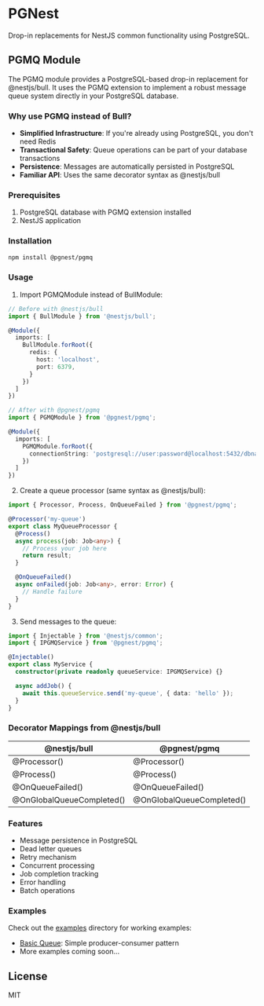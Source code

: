 # PGNest

Drop-in replacements for NestJS common functionality using PostgreSQL.

## PGMQ Module

The PGMQ module provides a PostgreSQL-based drop-in replacement for @nestjs/bull. It uses the PGMQ extension to implement a robust message queue system directly in your PostgreSQL database.

### Why use PGMQ instead of Bull?

- **Simplified Infrastructure**: If you're already using PostgreSQL, you don't need Redis
- **Transactional Safety**: Queue operations can be part of your database transactions
- **Persistence**: Messages are automatically persisted in PostgreSQL
- **Familiar API**: Uses the same decorator syntax as @nestjs/bull

### Prerequisites

1. PostgreSQL database with PGMQ extension installed
2. NestJS application

### Installation

```bash
npm install @pgnest/pgmq
```

### Usage

1. Import PGMQModule instead of BullModule:

```typescript
// Before with @nestjs/bull
import { BullModule } from '@nestjs/bull';

@Module({
  imports: [
    BullModule.forRoot({
      redis: {
        host: 'localhost',
        port: 6379,
      }
    })
  ]
})

// After with @pgnest/pgmq
import { PGMQModule } from '@pgnest/pgmq';

@Module({
  imports: [
    PGMQModule.forRoot({
      connectionString: 'postgresql://user:password@localhost:5432/dbname'
    })
  ]
})
```

2. Create a queue processor (same syntax as @nestjs/bull):

```typescript
import { Processor, Process, OnQueueFailed } from '@pgnest/pgmq';

@Processor('my-queue')
export class MyQueueProcessor {
  @Process()
  async process(job: Job<any>) {
    // Process your job here
    return result;
  }

  @OnQueueFailed()
  async onFailed(job: Job<any>, error: Error) {
    // Handle failure
  }
}
```

3. Send messages to the queue:

```typescript
import { Injectable } from '@nestjs/common';
import { IPGMQService } from '@pgnest/pgmq';

@Injectable()
export class MyService {
  constructor(private readonly queueService: IPGMQService) {}

  async addJob() {
    await this.queueService.send('my-queue', { data: 'hello' });
  }
}
```

### Decorator Mappings from @nestjs/bull

| @nestjs/bull | @pgnest/pgmq |
|--------------|--------------|
| @Processor() | @Processor() |
| @Process() | @Process() |
| @OnQueueFailed() | @OnQueueFailed() |
| @OnGlobalQueueCompleted() | @OnGlobalQueueCompleted() |

### Features

- Message persistence in PostgreSQL
- Dead letter queues
- Retry mechanism
- Concurrent processing
- Job completion tracking
- Error handling
- Batch operations

### Examples

Check out the [examples](./examples) directory for working examples:
- [Basic Queue](./examples/basic-queue): Simple producer-consumer pattern
- More examples coming soon...

## License

MIT
